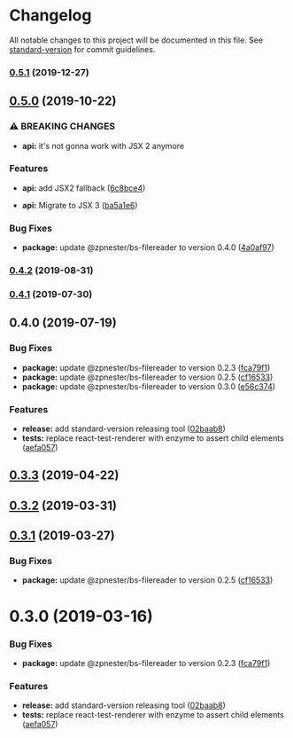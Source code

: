 # Changelog

All notable changes to this project will be documented in this file. See [standard-version](https://github.com/conventional-changelog/standard-version) for commit guidelines.

### [0.5.1](https://github.com/erykpiast/bs-react-dropzone/compare/v0.5.0...v0.5.1) (2019-12-27)

## [0.5.0](https://github.com/erykpiast/bs-react-dropzone/compare/v0.4.2...v0.5.0) (2019-10-22)


### ⚠ BREAKING CHANGES

* **api:** it's not gonna work with JSX 2 anymore

### Features

* **api:** add JSX2 fallback ([6c8bce4](https://github.com/erykpiast/bs-react-dropzone/commit/6c8bce4))


* **api:** Migrate to JSX 3 ([ba5a1e6](https://github.com/erykpiast/bs-react-dropzone/commit/ba5a1e6))


### Bug Fixes

* **package:** update @zpnester/bs-filereader to version 0.4.0 ([4a0af97](https://github.com/erykpiast/bs-react-dropzone/commit/4a0af97))

### [0.4.2](https://github.com/erykpiast/bs-react-dropzone/compare/v0.4.1...v0.4.2) (2019-08-31)



### [0.4.1](https://github.com/erykpiast/bs-react-dropzone/compare/v0.4.0...v0.4.1) (2019-07-30)



## 0.4.0 (2019-07-19)


### Bug Fixes

* **package:** update @zpnester/bs-filereader to version 0.2.3 ([fca79f1](https://github.com/erykpiast/bs-react-dropzone/commit/fca79f1))
* **package:** update @zpnester/bs-filereader to version 0.2.5 ([cf16533](https://github.com/erykpiast/bs-react-dropzone/commit/cf16533))
* **package:** update @zpnester/bs-filereader to version 0.3.0 ([e56c374](https://github.com/erykpiast/bs-react-dropzone/commit/e56c374))


### Features

* **release:** add standard-version releasing tool ([02baab8](https://github.com/erykpiast/bs-react-dropzone/commit/02baab8))
* **tests:** replace react-test-renderer with enzyme to assert child elements ([aefa057](https://github.com/erykpiast/bs-react-dropzone/commit/aefa057))



## [0.3.3](https://github.com/erykpiast/bs-react-dropzone/compare/v0.3.2...v0.3.3) (2019-04-22)



## [0.3.2](https://github.com/erykpiast/bs-react-dropzone/compare/v0.3.1...v0.3.2) (2019-03-31)



## [0.3.1](https://github.com/erykpiast/bs-react-dropzone/compare/v0.3.0...v0.3.1) (2019-03-27)


### Bug Fixes

* **package:** update @zpnester/bs-filereader to version 0.2.5 ([cf16533](https://github.com/erykpiast/bs-react-dropzone/commit/cf16533))



# 0.3.0 (2019-03-16)


### Bug Fixes

* **package:** update @zpnester/bs-filereader to version 0.2.3 ([fca79f1](https://github.com/erykpiast/bs-react-dropzone/commit/fca79f1))


### Features

* **release:** add standard-version releasing tool ([02baab8](https://github.com/erykpiast/bs-react-dropzone/commit/02baab8))
* **tests:** replace react-test-renderer with enzyme to assert child elements ([aefa057](https://github.com/erykpiast/bs-react-dropzone/commit/aefa057))
